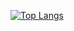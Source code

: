 [![Top Langs](https://github-readme-stats.vercel.app/api/top-langs/?username=MartyanovVV&layout=compact)](https://github.com/MartyanovVV/github-readme-stats)

